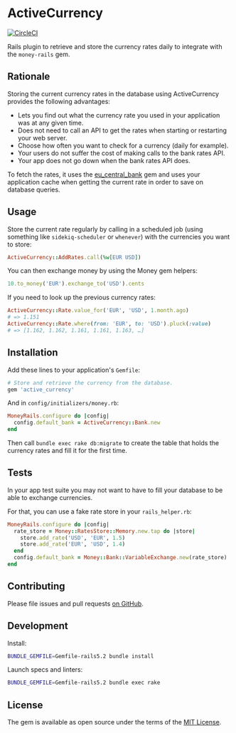 # ActiveCurrency

[![CircleCI](https://circleci.com/gh/sunny/active_currency.svg?style=svg)](https://circleci.com/gh/sunny/active_currency)

Rails plugin to retrieve and store the currency rates daily to integrate
with the `money-rails` gem.

## Rationale

Storing the current currency rates in the database using ActiveCurrency
provides the following advantages:

- Lets you find out what the currency rate you used in your application was
  at any given time.
- Does not need to call an API to get the rates when starting or restarting
  your web server.
- Choose how often you want to check for a currency (daily for example).
- Your users do not suffer the cost of making calls to the bank rates API.
- Your app does not go down when the bank rates API does.

To fetch the rates, it uses the [eu_central_bank] gem and uses your application
cache when getting the current rate in order to save on database queries.

## Usage

Store the current rate regularly by calling in a scheduled job (using something
like `sidekiq-scheduler` or `whenever`) with the currencies you want to store:

```rb
ActiveCurrency::AddRates.call(%w[EUR USD])
```

You can then exchange money by using the Money gem helpers:

```rb
10.to_money('EUR').exchange_to('USD').cents
```

If you need to look up the previous currency rates:

```rb
ActiveCurrency::Rate.value_for('EUR', 'USD', 1.month.ago)
# => 1.151
ActiveCurrency::Rate.where(from: 'EUR', to: 'USD').pluck(:value)
# => [1.162, 1.162, 1.161, 1.161, 1.163, …]
```

## Installation

Add these lines to your application's `Gemfile`:

```rb
# Store and retrieve the currency from the database.
gem 'active_currency'
```

And in `config/initializers/money.rb`:

```rb
MoneyRails.configure do |config|
  config.default_bank = ActiveCurrency::Bank.new
end
```

Then call `bundle exec rake db:migrate` to create the table that holds
the currency rates and fill it for the first time.

## Tests

In your app test suite you may not want to have to fill your database to be
able to exchange currencies.

For that, you can use a fake rate store in your `rails_helper.rb`:

```rb
MoneyRails.configure do |config|
  rate_store = Money::RatesStore::Memory.new.tap do |store|
    store.add_rate('USD', 'EUR', 1.5)
    store.add_rate('EUR', 'USD', 1.4)
  end
  config.default_bank = Money::Bank::VariableExchange.new(rate_store)
end
```

## Contributing

Please file issues and pull requests
[on GitHub](https://github.com/sunny/active_currency).

## Development

Install:

```sh
BUNDLE_GEMFILE=Gemfile-rails5.2 bundle install
```

Launch specs and linters:

```sh
BUNDLE_GEMFILE=Gemfile-rails5.2 bundle exec rake
```

## License

The gem is available as open source under the terms of the
[MIT License](http://opensource.org/licenses/MIT).

[eu_central_bank]: https://github.com/RubyMoney/eu_central_bank
